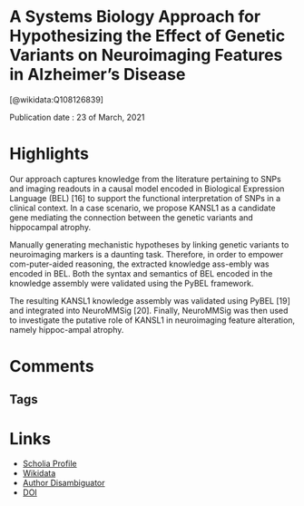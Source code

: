 
A Systems Biology Approach for Hypothesizing the Effect of Genetic Variants on Neuroimaging Features in Alzheimer’s Disease
===========================================================================================================================
  
  [@wikidata:Q108126839]  
  
Publication date : 23 of March, 2021  

# Highlights

Our approach captures knowledge from the literature pertaining to SNPs and imaging readouts in a causal model encoded in Biological Expression Language (BEL) [16] to support the functional interpretation of SNPs in a clinical context. In a case scenario, we propose KANSL1 as a candidate gene mediating the connection between the genetic variants and hippocampal atrophy. 

Manually generating mechanistic hypotheses by linking genetic variants to neuroimaging markers is a daunting task. Therefore, in order to empower com-puter-aided reasoning, the extracted knowledge ass-embly was encoded in BEL. Both the syntax and semantics of BEL encoded in the knowledge assembly were validated using the PyBEL framework.


 The resulting KANSL1 knowledge assembly was validated using PyBEL [19] and integrated into NeuroMMSig [20]. Finally, NeuroMMSig was then used to investigate the putative role of KANSL1 in neuroimaging feature alteration, namely hippoc-ampal atrophy. 

 

# Comments

## Tags

# Links
  
 * [Scholia Profile](https://scholia.toolforge.org/work/Q108126839)  
 * [Wikidata](https://www.wikidata.org/wiki/Q108126839)  
 * [Author Disambiguator](https://author-disambiguator.toolforge.org/work_item_oauth.php?id=Q108126839&batch_id=&match=1&author_list_id=&doit=Get+author+links+for+work)  
 * [DOI](https://doi.org/10.3233/JAD-201397)  
